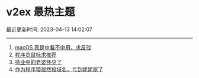 # v2ex 最热主题

最近更新时间: 2023-04-13 14:02:07

--- 
1. [macOS 真是中看不中用，求反驳](https://www.v2ex.com/t/932092) 
2. [程序员鼠标求推荐](https://www.v2ex.com/t/932112) 
3. [待业中的老婆怀孕了](https://www.v2ex.com/t/932114) 
4. [作为程序猿居然投域名，亏到姥姥家了](https://www.v2ex.com/t/932122) 
